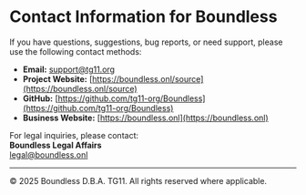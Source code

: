 # Contact Information for Boundless

If you have questions, suggestions, bug reports, or need support, please use the following contact methods:

- **Email:** support@tg11.org
- **Project Website:** [https://boundless.onl/source](https://boundless.onl/source)
- **GitHub:** [https://github.com/tg11-org/Boundless](https://github.com/tg11-org/Boundless)
- **Business Website:** [https://boundless.onl](https://boundless.onl)

For legal inquiries, please contact:  
**Boundless Legal Affairs**  
legal@boundless.onl

---

 © 2025 Boundless D.B.A. TG11. All rights reserved where applicable.


